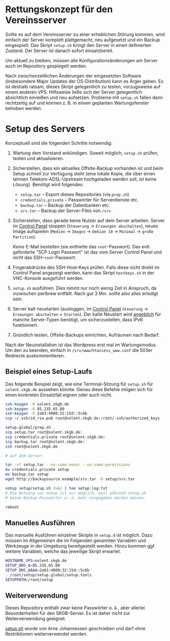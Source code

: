 Rettungskonzept für den Vereinsserver
=====================================

Sollte es auf dem Vereinsserver zu einer erheblichen Störung kommen,
wird einfach der Server komplett plattgemacht, neu aufgesetzt und ein
Backup eingespielt. Das Skript `setup.sh` bringt den Server in einen
definierten Zustand. Der Server ist danach sofort einsatzbereit.

Um aktuell zu bleiben, müssen alle Konfigurationsänderungen am Server
auch im Repository gespiegelt werden.

Nach zwischenzeitlichen Änderungen der eingesetzten Software
(insbesondere Major Updates der OS-Distribution) kann es Ärger geben.
Es ist deshalb ratsam, dieses Skript gelegentlich zu testen,
vorzugsweise auf einem anderen VPS. Hilfsweise ließe sich der Server
gelegentlich absichtlich einreißen und neu aufsetzen. Probleme mit
`setup.sh` fallen dann rechtzeitig auf und können z. B. in einem
geplanten Wartungsfenster behoben werden.


Setup des Servers
=================

Konzeptuell sind die folgenden Schritte notwendig:

1.	Wartung dem Vorstand ankündigen. Soweit möglich, `setup.sh` prüfen,
	testen und aktualisieren.

2.	Sicherstellen, dass ein aktuelles Offsite-Backup vorhanden ist und
	beim Setup *schnell* zur Verfügung steht (eine lokale Kopie, die
	über einen lahmen Telekom-ADSL-Upstream hochgeladen werden soll,
	ist keine Lösung). Benötigt wird folgendes:
	- `setup.tar` – Export dieses Repositories (via `prep.sh`)
	- `credentials.private` – Passwörter für Serverdienste etc.
	- `backup.tar` – Backup der Datenbanken etc.
	- `srv.tar` – Backup der Server-Files von `/srv`

3.	Sicherstellen, dass gerade keine Nutzer auf dem Server arbeiten.
	Server im [Control Panel][] stoppen (`Steuerung` → `Erzwungen
	abschalten`), neues Image aufspielen (`Medien` → `Images` →
	`Debian 10` → `Minimal` → `große Partition`).
	
	*Keine* E-Mail bestellen (sie enthielte das `root`-Passwort).
	Das evtl. geforderte "SCP Login Passwort" ist das vom Server
	Control Panel und *nicht* das SSH-`root`-Passwort.

4.	Fingerabdrücke des SSH-Host-Keys prüfen. Falls diese nicht direkt
	im Control Panel angezeigt werden, kann das Skript `hostkeys.sh`
	in der VNC-Konsole ausgeführt werden.

4.	`setup.sh` ausführen. Dies nimmt nur noch wenig Zeit in Anspruch,
	da inzwischen perlbrew entfällt. Nach gut 3 Min. sollte also alles
	erledigt sein.

5.	Server kalt neustarten (ausloggen, im [Control Panel][] `Steuerung`
	→ `Erzwungen abschalten` + `Starten`). Der kalte Neustart wird
	[angeblich](http://www.netcup-wiki.de/wiki/Zus%C3%A4tzliche_IP_Adresse_konfigurieren#IPv6)
	für manche Server-Typen benötigt, um sicherzustellen, dass IPv6
	funktioniert.

6.	Gründlich testen, Offsite-Backups einrichten, Aufräumen nach Bedarf.

Nach der Neuinstallation ist das Wordpress erst mal im Wartungsmodus.
Um den zu beenden, einfach in `/srv/www/htaccess_www.conf` die 503er
Redirects auskommentieren.


Beispiel eines Setup-Laufs
--------------------------

Das folgende Beispiel zeigt, wie eine Terminal-Sitzung für `setup.sh`
für `solent.skgb.de` aussehen könnte. Genau diese Befehle mögen
sich für einen konkreten Einsatzfall eignen oder auch nicht.

````bash
ssh-keygen -R solent.skgb.de
ssh-keygen -R 85.235.65.80
ssh-keygen -R 2a03:4000:32:15d::5c6b
scp ~/.ssh/id_rsa.pub root@solent.skgb.de:/root/.ssh/authorized_keys

setup.global/prep.sh .
scp setup.tar root@solent.skgb.de:
scp credentials.private root@solent.skgb.de:
scp backup.tar root@solent.skgb.de:
ssh root@solent.skgb.de

# auf dem Server:

tar -xf setup.tar --no-same-owner --no-same-permissions
mv credentials.private setup
mv backup.tar setup
wget http://backupsource.example/srv.tar -O setup/srv.tar

nohup setup/setup.sh 2>&1 | tee setup.log.txt
# Die Nutzung von nohup ist nur möglich, weil während setup.sh
# keine Backup-Passwörter o. ä. mehr eingegeben werden müssen.

reboot
````


Manuelles Ausführen
-------------------

Das manuelle Ausführen einzelner Skripte in `setup.d` ist möglich.
Dazu müssen im Allgemeinen die im Folgenden genannten Variablen und
Werkzeuge in der Umgebung bereitgestellt werden. Hinzu kommen ggf.
weitere Variablen, welche das jeweilige Skript erwartet.

````bash
HOSTNAME_VPS=solent.skgb.de
SETUP_DNS_A=85.235.65.80
SETUP_DNS_AAAA=2a03:4000:32:15d::5c6b
. /root/setup/setup.global/setup.tools
SETUPPATH=/root/setup
````


Weiterverwendung
----------------

Dieses Repository enthält zwar keine Passwörter o. ä., aber allerlei
Besonderheiten für den SKGB-Server. Es ist daher nicht zur
Weiterverwendung geeignet.

[setup.sh][] wurde von Arne Johannessen geschrieben und darf ohne
Restriktionen weiterverwendet werden.


[Control Panel]: https://www.servercontrolpanel.de/
[setup.sh]: https://github.com/johannessen/setup.sh
